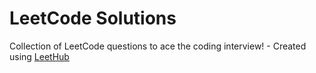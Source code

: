 # LeetCode Solutions
Collection of LeetCode questions to ace the coding interview! - Created using [LeetHub](https://github.com/QasimWani/LeetHub)
